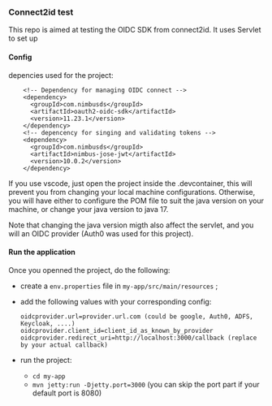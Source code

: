 ### Connect2id test

This repo is aimed at testing the OIDC SDK from connect2id. It uses Servlet to set up 

#### Config
depencies used for the project:
```
    <!-- Dependency for managing OIDC connect -->
    <dependency>
      <groupId>com.nimbusds</groupId>
      <artifactId>oauth2-oidc-sdk</artifactId>
      <version>11.23.1</version>
    </dependency>
    <!-- depencency for singing and validating tokens -->
    <dependency>
      <groupId>com.nimbusds</groupId>
      <artifactId>nimbus-jose-jwt</artifactId>
      <version>10.0.2</version>
    </dependency>
```

If you use vscode, just open the project inside the .devcontainer, this will prevent you from changing your local machine configurations.
Otherwise, you will have either to configure the POM file to suit the java version on your machine, or change your java version to java 17.

Note that changing the java version migth also affect the servlet, and you will an OIDC provider (Auth0 was used for this project).

#### Run the application
Once you openned the project, do the following:
* create a `env.properties` file in `my-app/src/main/resources` ;
* add the following values with your corresponding config:
    ```
    oidcprovider.url=provider.url.com (could be google, Auth0, ADFS, Keycloak, ....)
    oidcprovider.client_id=client_id_as_known_by_provider
    oidcprovider.redirect_uri=http://localhost:3000/callback (replace by your actual callback)
    ```

* run the project:
    * `cd my-app`
    * `mvn jetty:run -Djetty.port=3000` (you can skip the port part if your default port is 8080)